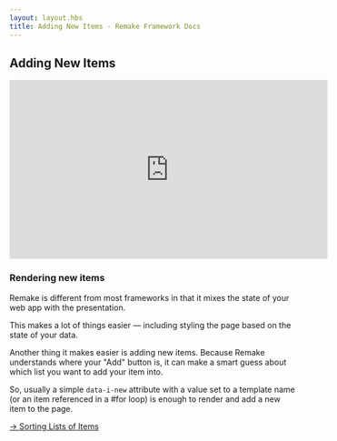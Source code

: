 ```yaml
---
layout: layout.hbs
title: Adding New Items - Remake Framework Docs
---
```


## Adding New Items

<iframe width="560" height="315" src="https://www.youtube-nocookie.com/embed/QwAvNr6brqU" frameborder="0" allow="accelerometer; autoplay; encrypted-media; gyroscope; picture-in-picture" allowfullscreen></iframe>

### Rendering new items

Remake is different from most frameworks in that it mixes the state of your web app with the presentation.

This makes a lot of things easier — including styling the page based on the state of your data.

Another thing it makes easier is adding new items. Because Remake understands where your "Add" button is, it can make a smart guess about which list you want to add your item into.

So, usually a simple `data-i-new` attribute with a value set to a template name (or an item referenced in a #for loop) is enough to render and add a new item to the page.

<div class="spacer--8"></div>

<a class="slanted-link" href="/sorting-lists-of-items/"><span>&rarr; Sorting Lists of Items</span></a>
